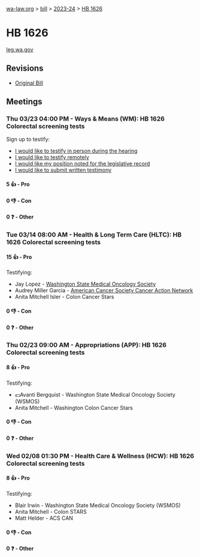 [wa-law.org](/) > [bill](/bill/) > [2023-24](/bill/2023-24/) > [HB 1626](/bill/2023-24/hb/1626/)

# HB 1626
[leg.wa.gov](https://app.leg.wa.gov/billsummary?BillNumber=1626&Year=2023&Initiative=false)

## Revisions
* [Original Bill](1/)

## Meetings
### Thu 03/23 04:00 PM - Ways & Means (WM): HB 1626 Colorectal screening tests
Sign up to testify:
* [I would like to testify in person during the hearing](https://app.leg.wa.gov/csi/Testifier/Add?chamber=House&mId=31091&aId=154163&caId=22428&tId=1)
* [I would like to testify remotely](https://app.leg.wa.gov/csi/Testifier/Add?chamber=House&mId=31091&aId=154163&caId=22428&tId=2)
* [I would like my position noted for the legislative record](https://app.leg.wa.gov/csi/Testifier/Add?chamber=House&mId=31091&aId=154163&caId=22428&tId=3)
* [I would like to submit written testimony](https://app.leg.wa.gov/csi/Testifier/Add?chamber=House&mId=31091&aId=154163&caId=22428&tId=4)

#### 5 👍 - Pro

#### 0 👎 - Con

#### 0 ❓ - Other

### Tue 03/14 08:00 AM - Health & Long Term Care (HLTC): HB 1626 Colorectal screening tests
#### 15 👍 - Pro
Testifying:
* Jay Lopez - [Washington State Medical Oncology Society](/org/washington_state_medical_oncology_society/)
* Audrey Miller Garcia - [American Cancer Society Cancer Action Network](/org/american_cancer_society_cancer_action_network/)
* Anita Mitchell Isler - Colon Cancer Stars

#### 0 👎 - Con

#### 0 ❓ - Other

### Thu 02/23 09:00 AM - Appropriations (APP): HB 1626 Colorectal screening tests
#### 8 👍 - Pro
Testifying:
* 💵Avanti Bergquist - Washington State Medical Oncology Society (WSMOS)
* Anita Mitchell - Washington Colon Cancer Stars

#### 0 👎 - Con

#### 0 ❓ - Other

### Wed 02/08 01:30 PM - Health Care & Wellness (HCW): HB 1626 Colorectal screening tests
#### 8 👍 - Pro
Testifying:
* Blair Irwin - Washington State Medical Oncology Society (WSMOS)
* Anita Mitchell - Colon STARS
* Matt Helder - ACS CAN

#### 0 👎 - Con

#### 0 ❓ - Other
